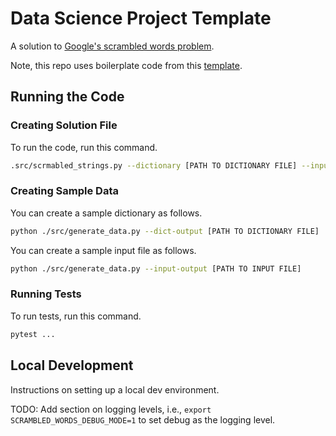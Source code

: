 # Data Science Project Template

A solution to [Google's scrambled words problem](https://codingcompetitions.withgoogle.com/kickstart/round/0000000000050edf/0000000000051004).

Note, this repo uses boilerplate code from this [template](https://github.com/mark-curran/data-science-project-template).

## Running the Code

### Creating Solution File

To run the code, run this command.

```bash
.src/scrmabled_strings.py --dictionary [PATH TO DICTIONARY FILE] --input [PATH TO INPUT FILE]
```

### Creating Sample Data

You can create a sample dictionary as follows.

```bash
python ./src/generate_data.py --dict-output [PATH TO DICTIONARY FILE]
```

You can create a sample input file as follows.

```bash
python ./src/generate_data.py --input-output [PATH TO INPUT FILE]
```

### Running Tests

To run tests, run this command.

```bash
pytest ...
```

## Local Development

Instructions on setting up a local dev environment.

TODO: Add section on logging levels, i.e., `export SCRAMBLED_WORDS_DEBUG_MODE=1` to set debug as the logging level.
